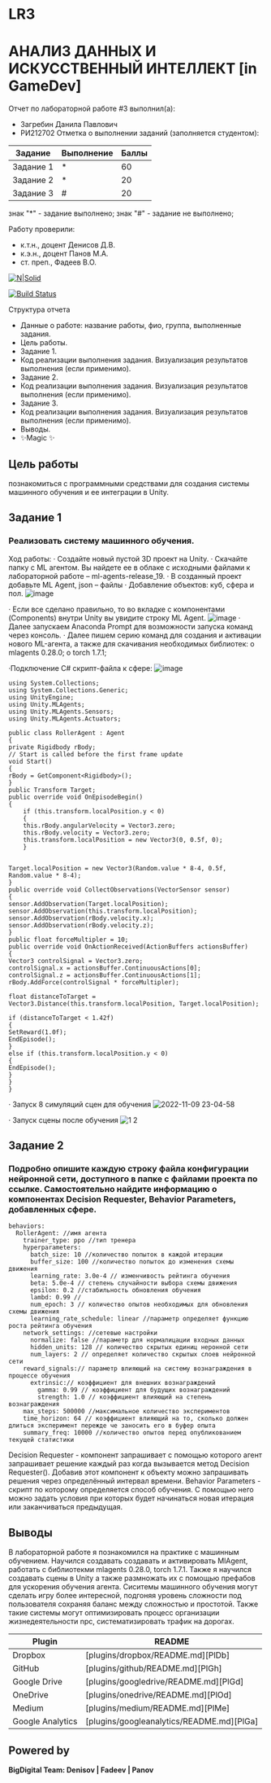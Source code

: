# LR3
# АНАЛИЗ ДАННЫХ И ИСКУССТВЕННЫЙ ИНТЕЛЛЕКТ [in GameDev]
Отчет по лабораторной работе #3 выполнил(а):
- Загребин Данила Павлович
- РИ212702
Отметка о выполнении заданий (заполняется студентом):

| Задание | Выполнение | Баллы |
| ------ | ------ | ------ |
| Задание 1 | * | 60 |
| Задание 2 | * | 20 |
| Задание 3 | # | 20 |

знак "*" - задание выполнено; знак "#" - задание не выполнено;

Работу проверили:
- к.т.н., доцент Денисов Д.В.
- к.э.н., доцент Панов М.А.
- ст. преп., Фадеев В.О.

[![N|Solid](https://cldup.com/dTxpPi9lDf.thumb.png)](https://nodesource.com/products/nsolid)

[![Build Status](https://travis-ci.org/joemccann/dillinger.svg?branch=master)](https://travis-ci.org/joemccann/dillinger)

Структура отчета

- Данные о работе: название работы, фио, группа, выполненные задания.
- Цель работы.
- Задание 1.
- Код реализации выполнения задания. Визуализация результатов выполнения (если применимо).
- Задание 2.
- Код реализации выполнения задания. Визуализация результатов выполнения (если применимо).
- Задание 3.
- Код реализации выполнения задания. Визуализация результатов выполнения (если применимо).
- Выводы.
- ✨Magic ✨

## Цель работы
познакомиться с программными средствами для создания системы машинного обучения и ее интеграции в Unity.

## Задание 1
### Реализовать систему машинного обучения.
Ход работы:
·	Создайте новый пустой 3D проект на Unity.
·	Скачайте папку с ML агентом. Вы найдете ее в облаке с исходными файлами к лабораторной работе – ml-agents-release_19.
·	В созданный проект добавьте ML Agent, json – файлы
· Добавление объектов: куб, сфера и пол.
![image](https://user-images.githubusercontent.com/114522298/200927349-445e87af-8eed-4228-acc4-24b757a2454e.png)

·	Если все сделано правильно, то во вкладке с компонентами (Components) внутри Unity вы увидите строку ML Agent.
![image](https://user-images.githubusercontent.com/114522298/200926935-7b96a049-2729-46d7-ac8e-ac987d041e42.png)
·	Далее запускаем Anaconda Prompt для возможности запуска команд через консоль.
·	Далее пишем серию команд для создания и активации нового ML-агента, а также для скачивания необходимых библиотек:
o	mlagents 0.28.0;
o	torch 1.7.1;

·Подключение C# скрипт-файла к сфере:
![image](https://user-images.githubusercontent.com/114522298/200927802-d7d4859c-929e-4b00-9d85-847c56110bca.png)

```
using System.Collections;
using System.Collections.Generic;
using UnityEngine;
using Unity.MLAgents;
using Unity.MLAgents.Sensors;
using Unity.MLAgents.Actuators;

public class RollerAgent : Agent
{
private Rigidbody rBody;
// Start is called before the first frame update
void Start()
{
rBody = GetComponent<Rigidbody>();
}
public Transform Target;
public override void OnEpisodeBegin()
{
    if (this.transform.localPosition.y < 0)
    {
    this.rBody.angularVelocity = Vector3.zero;
    this.rBody.velocity = Vector3.zero;
    this.transform.localPosition = new Vector3(0, 0.5f, 0);
    }


Target.localPosition = new Vector3(Random.value * 8-4, 0.5f, Random.value * 8-4);
}
public override void CollectObservations(VectorSensor sensor)
{
sensor.AddObservation(Target.localPosition);
sensor.AddObservation(this.transform.localPosition);
sensor.AddObservation(rBody.velocity.x);
sensor.AddObservation(rBody.velocity.z);
}
public float forceMultipler = 10;
public override void OnActionReceived(ActionBuffers actionsBuffer)
{
Vector3 controlSignal = Vector3.zero;
controlSignal.x = actionsBuffer.ContinuousActions[0];
controlSignal.z = actionsBuffer.ContinuousActions[1];
rBody.AddForce(controlSignal * forceMultipler);

float distanceToTarget = Vector3.Distance(this.transform.localPosition, Target.localPosition);

if (distanceToTarget < 1.42f)
{
SetReward(1.0f);
EndEpisode();
}
else if (this.transform.localPosition.y < 0)
{
EndEpisode();
}
}
}

```

· Запуск 8 симуляций сцен для обучения
![2022-11-09 23-04-58](https://user-images.githubusercontent.com/114522298/200928146-b7129e91-c7a6-4edd-af2f-820e045c5ac3.gif)

· Запуск сцены после обучения
![1 2](https://user-images.githubusercontent.com/114522298/200928294-d92edd07-8208-4aaa-9c18-f50d637a746c.gif)
 

## Задание 2
### Подробно опишите каждую строку файла конфигурации нейронной сети, доступного в папке с файлами проекта по ссылке. Самостоятельно найдите информацию о компонентах Decision Requester, Behavior Parameters, добавленных сфере.

```
behaviors:
  RollerAgent: //имя агента
    trainer_type: ppo //тип тренера
    hyperparameters:
      batch_size: 10 //количество попыток в каждой итерации
      buffer_size: 100 //количество попыток до изменения схемы движения
      learning_rate: 3.0e-4 // изменчивость рейтинга обучения
      beta: 5.0e-4 // степень случайности выбора схемы движения
      epsilon: 0.2 //стабильность обновления обучения
      lambd: 0.99 //
      num_epoch: 3 // количество опытов необходимых для обновления схемы движения
      learning_rate_schedule: linear //параметр определяет функцию роста рейтинга обучения
    network_settings: //сетевые настройки
      normalize: false //параметр для нормалицации входных данных
      hidden_units: 128 // количество скрытых единиц неронной сети
      num_layers: 2 // определяет количество скрытых слоев нейронной сети
    reward_signals:// параметр влияющий на систему вознаграждения в процессе обучения
      extrinsic:// коэффициент для внешних вознаграждений
        gamma: 0.99 // коэффициент для будущих вознаграждений
        strength: 1.0 // коэффициент влияющий на степень вознаграждения
    max_steps: 500000 //максимальное количество экспериментов 
    time_horizon: 64 // коэффициент влияющий на то, сколько должен длиться эксперимент пережде че заносить его в буфер опыта
    summary_freq: 10000 //количество опытов перед опубликованием текущей статистики
```
Decision Requester - компонент запрашивает с помощью которого агент запрашивает решение каждый раз когда вызывается метод Decision Requester(). Добавив этот компонент к объекту можно запрашивать решения через определённый интервал времени.
Behavior Parameters - скрипт по которому определяется способ обучения. С помощью него можно задать условия при которых будет начинаться новая итерация или заканчиваться предыдущая. 

## Выводы

В лабораторной работе я познакомился на практике с машинным обучением. Научился создавать создавать и активировать MlAgent, работать с библиотекми mlagents 0.28.0, torch 1.7.1. Также я научился создавать сцены в Unity а также размножать их с помощью префабов для ускорения обучения агента. 
Сиситемы машинного обучения могут сделать игру более интересной, подгоняя уровень сложности под пользователя сохраняя баланс между сложностью и простотой. Также такие системы могут оптимизировать процесс организации жизнедеятельности npc, систематизировать трафик на дорогах. 

| Plugin | README |
| ------ | ------ |
| Dropbox | [plugins/dropbox/README.md][PlDb] |
| GitHub | [plugins/github/README.md][PlGh] |
| Google Drive | [plugins/googledrive/README.md][PlGd] |
| OneDrive | [plugins/onedrive/README.md][PlOd] |
| Medium | [plugins/medium/README.md][PlMe] |
| Google Analytics | [plugins/googleanalytics/README.md][PlGa] |

## Powered by

**BigDigital Team: Denisov | Fadeev | Panov**
